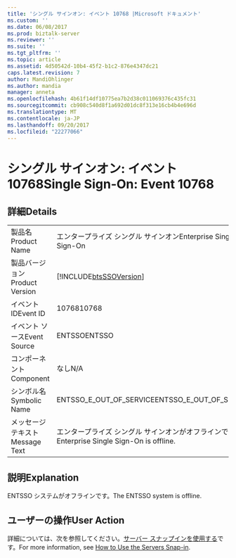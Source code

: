```yaml
---
title: 'シングル サインオン: イベント 10768 |Microsoft ドキュメント'
ms.custom: ''
ms.date: 06/08/2017
ms.prod: biztalk-server
ms.reviewer: ''
ms.suite: ''
ms.tgt_pltfrm: ''
ms.topic: article
ms.assetid: 4d50542d-10b4-45f2-b1c2-876e4347dc21
caps.latest.revision: 7
author: MandiOhlinger
ms.author: mandia
manager: anneta
ms.openlocfilehash: 4b61f14df10775ea7b2d38c011069376c435fc31
ms.sourcegitcommit: cb908c540d8f1a692d01dc8f313e16cb4b4e696d
ms.translationtype: MT
ms.contentlocale: ja-JP
ms.lasthandoff: 09/20/2017
ms.locfileid: "22277066"
---
```

# <a name="single-sign-on-event-10768"></a><span data-ttu-id="79c8e-102">シングル サインオン: イベント 10768</span><span class="sxs-lookup"><span data-stu-id="79c8e-102">Single Sign-On: Event 10768</span></span>
## <a name="details"></a><span data-ttu-id="79c8e-103">詳細</span><span class="sxs-lookup"><span data-stu-id="79c8e-103">Details</span></span>  
  
|||  
|-|-|  
|<span data-ttu-id="79c8e-104">製品名</span><span class="sxs-lookup"><span data-stu-id="79c8e-104">Product Name</span></span>|<span data-ttu-id="79c8e-105">エンタープライズ シングル サインオン</span><span class="sxs-lookup"><span data-stu-id="79c8e-105">Enterprise Single Sign-On</span></span>|  
|<span data-ttu-id="79c8e-106">製品バージョン</span><span class="sxs-lookup"><span data-stu-id="79c8e-106">Product Version</span></span>|[!INCLUDE[btsSSOVersion](../includes/btsssoversion-md.md)]|  
|<span data-ttu-id="79c8e-107">イベント ID</span><span class="sxs-lookup"><span data-stu-id="79c8e-107">Event ID</span></span>|<span data-ttu-id="79c8e-108">10768</span><span class="sxs-lookup"><span data-stu-id="79c8e-108">10768</span></span>|  
|<span data-ttu-id="79c8e-109">イベント ソース</span><span class="sxs-lookup"><span data-stu-id="79c8e-109">Event Source</span></span>|<span data-ttu-id="79c8e-110">ENTSSO</span><span class="sxs-lookup"><span data-stu-id="79c8e-110">ENTSSO</span></span>|  
|<span data-ttu-id="79c8e-111">コンポーネント</span><span class="sxs-lookup"><span data-stu-id="79c8e-111">Component</span></span>|<span data-ttu-id="79c8e-112">なし</span><span class="sxs-lookup"><span data-stu-id="79c8e-112">N/A</span></span>|  
|<span data-ttu-id="79c8e-113">シンボル名</span><span class="sxs-lookup"><span data-stu-id="79c8e-113">Symbolic Name</span></span>|<span data-ttu-id="79c8e-114">ENTSSO_E_OUT_OF_SERVICE</span><span class="sxs-lookup"><span data-stu-id="79c8e-114">ENTSSO_E_OUT_OF_SERVICE</span></span>|  
|<span data-ttu-id="79c8e-115">メッセージ テキスト</span><span class="sxs-lookup"><span data-stu-id="79c8e-115">Message Text</span></span>|<span data-ttu-id="79c8e-116">エンタープライズ シングル サインオンがオフラインです。</span><span class="sxs-lookup"><span data-stu-id="79c8e-116">Enterprise Single Sign-On is offline.</span></span>|  
  
## <a name="explanation"></a><span data-ttu-id="79c8e-117">説明</span><span class="sxs-lookup"><span data-stu-id="79c8e-117">Explanation</span></span>  
 <span data-ttu-id="79c8e-118">ENTSSO システムがオフラインです。</span><span class="sxs-lookup"><span data-stu-id="79c8e-118">The ENTSSO system is offline.</span></span>  
  
## <a name="user-action"></a><span data-ttu-id="79c8e-119">ユーザーの操作</span><span class="sxs-lookup"><span data-stu-id="79c8e-119">User Action</span></span>  
 <span data-ttu-id="79c8e-120">詳細については、次を参照してください。[サーバー スナップインを使用する](../core/how-to-use-the-servers-snap-in.md)です。</span><span class="sxs-lookup"><span data-stu-id="79c8e-120">For more information, see [How to Use the Servers Snap-in](../core/how-to-use-the-servers-snap-in.md).</span></span>